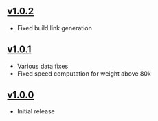 ## [v1.0.2](https://github.com/matteosal/ac6-advanced-garage/releases/tag/v1.0.2)
* Fixed build link generation

## [v1.0.1](https://github.com/matteosal/ac6-advanced-garage/releases/tag/v1.0.1)
* Various data fixes
* Fixed speed computation for weight above 80k

## [v1.0.0](https://github.com/matteosal/ac6-advanced-garage/releases/tag/v1.0.0)
* Initial release